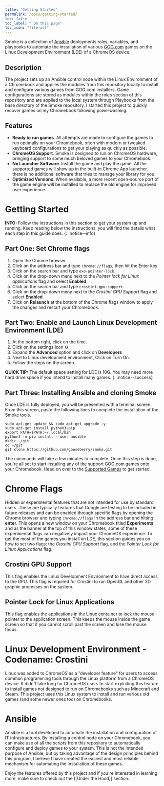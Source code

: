 ```yaml
---
title: "Getting Started"
permalink: /docs/getting-started/
toc: false
toc_label: " On this page"
toc_icon: "file-alt"
---
```


Smoke is a collection of [Ansible](https://docs.ansible.com) deployments roles, variables, and playbooks to automate the installation of various [GOG.com](https://gog.com) games on the Linux Development Environment (LDE) of a ChromeOS device.

## Description

The project sets up an Ansible control node within the Linux Environment of a Chromebook and applies the modules from this repository locally to install and configure various games from GOG.com installers. Game configurations are stored as modules within the roles section of this repository and are applied to the local system through Playbooks from the base directory of the Smoke repository. I started this project to quickly recover games on my Chromebook following powerwashing.

## Features

* **Ready to run games**.  All attempts are made to configure the games to run optimally on your Chromebook, often with modern or tweaked keyboard configurations to get your playing as quickly as possible.
* **ChromeOS Support**.  Smoke is designed to run on ChromeOS hardware, bringing support to some much beloved games to your Chromebook.
* **No Launcher Software**.  Install the game and play the game.  All the supported games will show up in the built-in Chrome App launcher, there is no additional software that tries to manage your library for you.
* **Optimized Versions**.  When available, a more recent open-source port of the game engine will be installed to replace the old engine for improved user experience.


# Getting Started

**INFO:** Follow the instructions in this section to get your system up and running.  Keep reading below the instructions, you will find the details what each step in this guide does.
{: .notice--info}

## Part One: Set Chrome flags
1. Open the Chrome browser.
1. Click on the address bar and type `chrome://flags`, then hit the Enter key.
1. Click on the search bar and type `exo-pointer-lock`.
1. Click on the drop-down menu next to the *Pointer lock for Linux applications* flag and select **Enabled**
1. Click on the search bar and type `crostini-gpu-support`.
1. Click on the drop-down meny next to the *Crostini GPU Support* flag and select **Enabled**
1. Click on **Relaunch** at the bottom of the Chrome flags window to apply the changes and restart your Chromebook.

## Part Two: Enable and Launch Linux Development Environment (LDE)
1. At the bottom right, click on the time.
1. Click on the settings Icon ⚙️.
1. Expand the **Advanced** option and click on **Developers**
1. Next to Linux development environment, Click on Turn On.
1. Follow the steps on the screen.

**QUICK TIP:** The default space setting for LDE is 10G.  You may need more hard drive space if you intend to install many games.
{: .notice--success}

## Part Three: Installing Ansible and cloning Smoke
Once LDE is fully deployed, you will be presented with a terminal screen.  From this screen, paste the following lines to complete the installation of the Smoke tools.

    sudo apt-get update && sudo apt-get upgrade -y
    sudo apt-get install python3-pip
    export PATH=$PATH:~/.local/bin
    python3 -m pip install --user ansible
    mkdir ~/git
    cd ~/git
    git clone https://github.com/gooseberry/smoke.git

The commands will take a few minutes to complete.  Once this step is done, you're all set to start installing any of the support GOG.com games onto your Chromebook.  Head on over to the [Supported Games](/games ) to get started.

# Chrome Flags

Hidden or experimental features that are not intended for use by standard users.  These are typically features that Google are testing to be included in future releases and can be enabled through specific flags by opening the Chrome browser and typing `chrome://flags` in the address bar and hitting **enter**.  This opens a new window on your Chromebook titled **Experiments** and as the banner at the top of this window states, some of these experimental flags can negatively impact your ChromeOS experience.  To get the most of the games you install on LDE, this section guides you on how to set two flags: the *Crostini GPU Support* flag, and the *Pointer Lock for Linux Applications* flag.

## Crostini GPU Support

This flag enables the Linux Development Environment to have direct access to the GPU.  This flag is required for Crostini to run OpenGL and other 3D graphic processes on the system.

## Pointer Lock for Linux Applications

This flag enables the applications in the Linux container to lock the mouse pointer to the application screen.  This keeps the mouse inside the game screen so that if you cannot scroll past the screen and lose the mouse focus.

# Linux Development Environment - Codename: Crostini

Linux was added to ChromeOS as a "developer feature" for users to access common programming tools through the Linux platform from a ChromeOS device.  It didn't take long for ChromeOS users to start exploiting this feature to install games not designed to run on Chromebooks such as Minecraft and Steam.  This project uses this Linux system to install and run various old games (and some newer ones too) on Chromebooks.

# Ansible

Ansible is a tool developed to automate the installation and configuration of IT infrastructures.  By installing a control node on your Chromebook, you can make use of all the scripts from this repository to automatically configure and deploy games to your system.  This is not the intended purpose of Ansible, but by taking advantage of the design principles behind this program, I believe I have created the easiest and most reliable mechanism for automating the installation of these games.

Enjoy the features offered by this project and if you're interested in learning more, make sure to check out the [[Under the Hood]] section.
